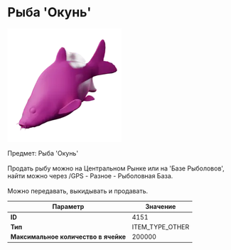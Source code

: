 # Рыба 'Окунь'

![Item Image](../img/4151.webp?raw=true)

Предмет: Рыба 'Окунь'<br><br>Продать рыбу можно на Центральном Рынке или на 'Базе Рыболовов', <br>найти можно через /GPS - Разное - Рыболовная База.<br><br>Можно передавать, выкидывать и продавать.


| Параметр | Значение |
|----------|----------|
| **ID** | 4151 |
| **Тип** | ITEM_TYPE_OTHER |
| **Максимальное количество в ячейке** | 200000 |

